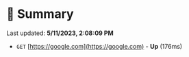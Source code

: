 # 📖 Summary
Last updated: **5/11/2023, 2:08:09 PM**

- `GET` [https://google.com](https://google.com) - **Up** (176ms)
